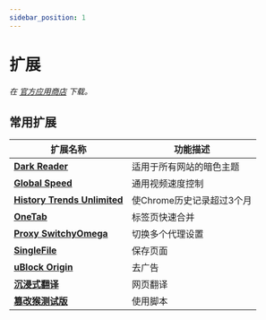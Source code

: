 ```yaml
---
sidebar_position: 1
---
```


# 扩展

*在 [官方应用商店](https://chromewebstore.google.com/) 下载。*

## 常用扩展

| 扩展名称 | 功能描述 |
|---------|---------|
| **[Dark Reader](https://darkreader.org/)** | 适用于所有网站的暗色主题 |
| **[Global Speed](https://chromewebstore.google.com/detail/global-speed-%E8%A7%86%E9%A2%91%E9%80%9F%E5%BA%A6%E6%8E%A7%E5%88%B6/jpbjcnkcffbooppibceonlgknpkniiff)** | 通用视频速度控制 |
| **[History Trends Unlimited](https://chromewebstore.google.com/detail/history-trends-unlimited/pnmchffiealhkdloeffcdnbgdnedheme)** | 使Chrome历史记录超过3个月 |
| **[OneTab](https://chromewebstore.google.com/detail/onetab/chphlpgkkbolifaimnlloiipkdnihall)** | 标签页快速合并 |
| **[Proxy SwitchyOmega](https://chromewebstore.google.com/detail/proxy-switchyomega-3-zero/pfnededegaaopdmhkdmcofjmoldfiped)** | 切换多个代理设置 |
| **[SingleFile](https://chromewebstore.google.com/detail/singlefile/mpiodijhokgodhhofbcjdecpffjipkle)** | 保存页面 |
| **[uBlock Origin](https://chromewebstore.google.com/detail/ublock-origin/cjpalhdlnbpafiamejdnhcphjbkeiagm)** | 去广告 |
| **[沉浸式翻译](https://chromewebstore.google.com/detail/%E6%B2%89%E6%B5%B8%E5%BC%8F%E7%BF%BB%E8%AF%91-%E7%BD%91%E9%A1%B5%E7%BF%BB%E8%AF%91%E6%8F%92%E4%BB%B6-pdf%E7%BF%BB%E8%AF%91-%E5%85%8D%E8%B4%B9/bpoadfkcbjbfhfodiogcnhhhpibjhbnh)** | 网页翻译 |
| **[篡改猴测试版](https://chromewebstore.google.com/detail/%E7%AF%A1%E6%94%B9%E7%8C%B4%E6%B5%8B%E8%AF%95%E7%89%88/gcalenpjmijncebpfijmoaglllgpjagf)** | 使用脚本 |